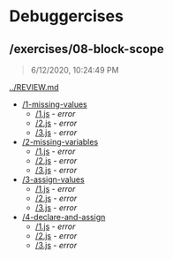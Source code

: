# Debuggercises 

## /exercises/08-block-scope 

> 6/12/2020, 10:24:49 PM 

[../REVIEW.md](../REVIEW.md)

- [/1-missing-values](./1-missing-values/REVIEW.md)
  - [/1.js](./1-missing-values/REVIEW.md#1js) - _error_ 
  - [/2.js](./1-missing-values/REVIEW.md#2js) - _error_ 
  - [/3.js](./1-missing-values/REVIEW.md#3js) - _error_ 
- [/2-missing-variables](./2-missing-variables/REVIEW.md)
  - [/1.js](./2-missing-variables/REVIEW.md#1js) - _error_ 
  - [/2.js](./2-missing-variables/REVIEW.md#2js) - _error_ 
  - [/3.js](./2-missing-variables/REVIEW.md#3js) - _error_ 
- [/3-assign-values](./3-assign-values/REVIEW.md)
  - [/1.js](./3-assign-values/REVIEW.md#1js) - _error_ 
  - [/2.js](./3-assign-values/REVIEW.md#2js) - _error_ 
  - [/3.js](./3-assign-values/REVIEW.md#3js) - _error_ 
- [/4-declare-and-assign](./4-declare-and-assign/REVIEW.md)
  - [/1.js](./4-declare-and-assign/REVIEW.md#1js) - _error_ 
  - [/2.js](./4-declare-and-assign/REVIEW.md#2js) - _error_ 
  - [/3.js](./4-declare-and-assign/REVIEW.md#3js) - _error_ 

